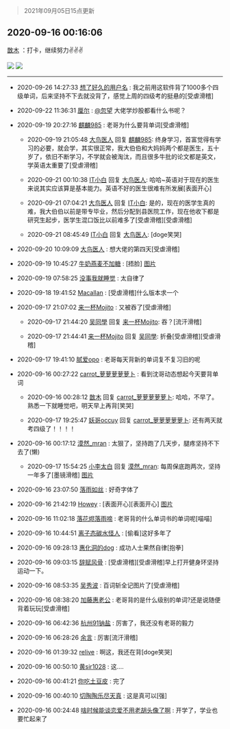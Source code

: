 > 2021年09月05日15点更新
<link rel="stylesheet" href="https://cdn.jsdelivr.net/gh/taotie6/sampleJSON@main/css/photo_show.css">


 ## 2020-09-16 00:16:06 

 [㪚木](https://www.coolapk.com/feed/21662478?shareKey=YzJiYTQ0M2FmMjljNjEzMTc1ODE~) ：打卡，继续努力✌✌✌ 

<div class="album">
<img class="img-item" src="http://image.coolapk.com/feed/2020/0916/00/1081091_388630c6_6566_1926@720x1187.jpeg" />
<img class="img-item" src="http://image.coolapk.com/feed/2019/0412/14/1081091_1555050917_553@393x235.gif" />
</div>

 ------- 

- 2020-09-26 14:27:33 [想了好久的用户名](uid=723680) : 我之前用这软件背了1000多个四级单词，后来坚持不下去就没背了，感觉上周的四级考的挺悬的[受虐滑稽] 

- 2020-09-22 11:36:31 [厘尔](uid=2786450) : <a class="feed-link-uname" href="/u/忽望">@忽望</a> 大佬学炒股都看什么书呢？ 

- 2020-09-19 20:27:16 [麒麟985](uid=1912835) : 老哥为什么要背单词[受虐滑稽] 

    - 2020-09-19 21:05:48 [大鸟医人](uid=1511304) 回复 [麒麟985](uid=1912835): 终身学习，首富觉得有学习的必要，就会学，其实很正常，我大伯伯和大妈妈两个都是医生，五十岁了，依旧不断学习，不学就会被淘汰，而且很多牛批的论文都是英文，学英语太重要了[受虐滑稽] 

    - 2020-09-21 00:10:38 [IT小白](uid=1002886) 回复 [大鸟医人](uid=1511304): 哈哈~英语对于现在的医生来说其实应该算是基本能力。英语不好的医生很难有所发展[表面开心] 

    - 2020-09-21 07:04:21 [大鸟医人](uid=1511304) 回复 [IT小白](uid=1002886): 是的，现在的医学生真的难，我大伯伯以前是带专毕业，然后分配到县医院工作，现在他收下都是研究生起步，医学生混口饭比以前难多了[受虐滑稽][受虐滑稽] 

    - 2020-09-21 08:45:49 [IT小白](uid=1002886) 回复 [大鸟医人](uid=1511304): [doge笑哭] 

- 2020-09-20 10:09:09 [大鸟医人](uid=1511304) : 想大佬的第四天[受虐滑稽] 

- 2020-09-19 10:45:27 [牛奶燕麦不加糖](uid=633325) : [捂脸] [图片](http://image.coolapk.com/feed/2020/0919/10/633325_66630828_3522_8854@1080x2310.jpeg)

- 2020-09-19 07:58:25 [没事我就睡觉](uid=794606) : 太自律了 

- 2020-09-18 19:41:52 [Macallan](uid=1766866) : [受虐滑稽]什么版本求一个 

- 2020-09-17 21:07:02 [来一杯Mojito](uid=718339) : 又被吞了[受虐滑稽] 

    - 2020-09-17 21:44:20 [吴同學](uid=1320218) 回复 [来一杯Mojito](uid=718339): 吞？[流汗滑稽] 

    - 2020-09-17 21:44:41 [来一杯Mojito](uid=718339) 回复 [吴同學](uid=1320218): 折叠[受虐滑稽][受虐滑稽] 

- 2020-09-17 19:41:10 [腻爱opo](uid=2148921) : 老哥每天背新的单词复不复习旧的呢 

- 2020-09-16 00:27:22 [carrot_萝萝萝萝萝卜](uid=2391502) : 看到沈哥动态想起今天要背单词 

    - 2020-09-16 00:28:12 [㪚木](uid=1081091) 回复 [carrot_萝萝萝萝萝卜](uid=2391502): 哈哈，不早了。熟悉一下就睡觉吧，明天早上再背[笑哭] 

    - 2020-09-17 19:25:47 [妖哥occuy](uid=1388591) 回复 [carrot_萝萝萝萝萝卜](uid=2391502): 还有两天就考四级了！！！！ 

- 2020-09-16 00:17:12 [漠然_mran](uid=2019902) : 太狠了，坚持跑了几天步，腿疼坚持不下去了(懒) 

    - 2020-09-17 15:54:25 [小李太白](uid=2854677) 回复 [漠然_mran](uid=2019902): 每周保底跑两次，坚持一年多了[墨镜滑稽] [图片](http://image.coolapk.com/feed/2020/0917/15/2854677_9264_8473@748x1160.jpg)

- 2020-09-16 23:07:50 [落雨如丝](uid=171765) : 好奇字体了 

- 2020-09-16 21:42:19 [Howey](uid=2814167) : [表面开心][表面开心] [图片](http://image.coolapk.com/feed/2020/0916/21/2814167_e6b28d5f_3738_6747@1080x2311.jpeg)

- 2020-09-16 11:02:18 [落花烬落雨啼](uid=1966083) : 老哥背的什么单词书的单词呢[喵喵] 

- 2020-09-16 10:44:51 [离子态碳水怪人](uid=1112739) : [偷看]这好多年了 

- 2020-09-16 09:28:13 [惠化洞的dog](uid=3267501) : 成功人士果然自律[抱拳] 

- 2020-09-16 09:03:15 [辞赋风骨](uid=875865) : [受虐滑稽][受虐滑稽]早上打开健身环坚持运动一下。 

- 2020-09-16 08:53:35 [吴秀波](uid=1158063) : 百词斩全记图片了[受虐滑稽] 

- 2020-09-16 08:38:20 [加藤惠老公](uid=1266680) : 老哥背的是什么级别的单词?还是说随便背着玩玩[受虐滑稽] 

- 2020-09-16 06:42:36 [杭州91钠盐](uid=3259505) : 厉害了，我还没有老哥的毅力 

- 2020-09-16 06:28:26 [余言](uid=1624472) : 厉害[流汗滑稽] 

- 2020-09-16 01:39:32 [relive](uid=1401589) : 啊这，我还在背[doge笑哭] 

- 2020-09-16 00:50:10 [黄sir1028](uid=905870) : 这.... 

- 2020-09-16 00:41:21 [你吃土豆皮](uid=1812374) : 完了 

- 2020-09-16 00:40:10 [切陶陶乐尽天真](uid=737950) : 这是真可以[强] 

- 2020-09-16 00:24:48 [啥时候能谈恋爱不用老胡头像了啊](uid=1221411) : 开学了，学业也要忙起来了 

